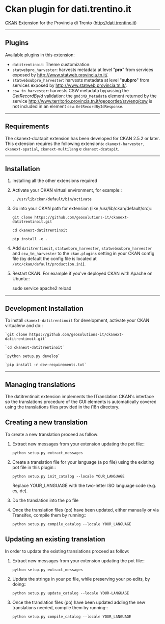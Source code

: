# Ckan plugin for dati.trentino.it

[CKAN] Extension for the Provincia di Trento (http://dati.trentino.it)

[Ckan]: http://ckan.org

-------
Plugins
-------

Available plugins in this extension:

- ``datitrentinoit``: Theme customization
- ``statwebpro_harvester``: harvests metadata at level "**pro**" from services exposed by http://www.statweb.provincia.tn.it/.
- ``statwebsubpro_harvester``: harvests metadata at level "**subpro**" from services exposed by http://www.statweb.provincia.tn.it/.
- ``csw_tn_harvester``: harvests CSW metadata bypassing the *GetRecordById* validation: the ``gmd:MD_Metadata`` element returned by the service http://www.territorio.provincia.tn.it/geoportlet/srv/eng/csw is not included in an element ``csw:GetRecordByIdResponse``.


------------
Requirements
------------

The ckanext-dcatapit extension has been developed for CKAN 2.5.2 or later.
This extension requires the following extensions: ``ckanext-harvester``, ``ckanext-spatial``, ``ckanext-multilang`` e ``ckanext-dcatapit``.

------------
Installation
------------

1. Installing all the other extensions required

2. Activate your CKAN virtual environment, for example::

     `. /usr/lib/ckan/default/bin/activate`
     
3. Go into your CKAN path for extension (like /usr/lib/ckan/default/src)::

    `git clone https://github.com/geosolutions-it/ckanext-datitrentinoit.git`
    
    `cd ckanext-datitrentinoit`
    
    `pip install -e .`

4. Add ``datitrentinoit``, ``statwebpro_harvester``, ``statwebsubpro_harvester`` and ``csw_tn_harvester`` to the ``ckan.plugins`` setting in your CKAN
   config file (by default the config file is located at ``/etc/ckan/default/production.ini``).

5. Restart CKAN. For example if you've deployed CKAN with Apache on Ubuntu::

     sudo service apache2 reload


------------------------
Development Installation
------------------------

To install `ckanext-datitrentinoit` for development, activate your CKAN virtualenv and
do::

    `git clone https://github.com/geosolutions-it/ckanext-datitrentinoit.git`
    
    `cd ckanext-datitrentinoit`
    
    `python setup.py develop`

    `pip install -r dev-requirements.txt`


---------------------
Managing translations
---------------------

The datitrentinoit extension implements the ITranslation CKAN's interface so the translations procedure of the GUI elements is automatically covered using the translations files provided in the i18n directory. 

## Creating a new translation
To create a new translation proceed as follow:

1. Extract new messages from your extension updating the pot file::

     `python setup.py extract_messages`
     
2.  Create a translation file for your language (a po file) using the existing pot file in this plugin::

     `python setup.py init_catalog --locale YOUR_LANGUAGE`

     Replace YOUR_LANGUAGE with the two-letter ISO language code (e.g. es, de).
     
3. Do the translation into the po file

4. Once the translation files (po) have been updated, either manually or via Transifex, compile them by running::

     `python setup.py compile_catalog --locale YOUR_LANGUAGE`
     
## Updating an existing translation
In order to update the existing translations proceed as follow:

1. Extract new messages from your extension updating the pot file::

     `python setup.py extract_messages`
     
2. Update the strings in your po file, while preserving your po edits, by doing::

     `python setup.py update_catalog --locale YOUR-LANGUAGE`

3. Once the translation files (po) have been updated adding the new translations needed, compile them by running::

     `python setup.py compile_catalog --locale YOUR_LANGUAGE`
